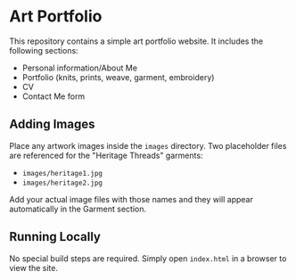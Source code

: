 # Art Portfolio

This repository contains a simple art portfolio website. It includes the following sections:

- Personal information/About Me
- Portfolio (knits, prints, weave, garment, embroidery)
- CV
- Contact Me form

## Adding Images

Place any artwork images inside the `images` directory. Two placeholder files are referenced for the "Heritage Threads" garments:

- `images/heritage1.jpg`
- `images/heritage2.jpg`

Add your actual image files with those names and they will appear automatically in the Garment section.

## Running Locally

No special build steps are required. Simply open `index.html` in a browser to view the site.
